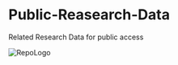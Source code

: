 # Public-Reasearch-Data
Related Research Data for public access

![RepoLogo](https://user-images.githubusercontent.com/102199288/159619640-55c03428-8e08-4741-9694-95c567a350d5.png)
